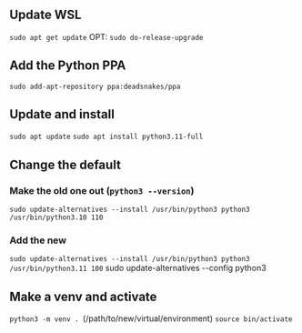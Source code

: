 ## Update WSL
  `sudo apt get update`
  OPT: `sudo do-release-upgrade`
  
## Add the Python PPA
  `sudo add-apt-repository ppa:deadsnakes/ppa`
  
## Update and install
  `sudo apt update`
  `sudo apt install python3.11-full`
  
## Change the default
  ### Make the old one out (`python3 --version`)
  `sudo update-alternatives --install /usr/bin/python3 python3 /usr/bin/python3.10 110`
  
  ### Add the new
  `sudo update-alternatives --install /usr/bin/python3 python3 /usr/bin/python3.11 100`
  sudo update-alternatives --config python3
  
 
 ## Make a venv and activate
  `python3 -m venv . `(/path/to/new/virtual/environment)
  `source bin/activate`
  
  
